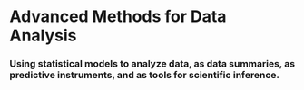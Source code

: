 # Advanced Methods for Data Analysis

### Using statistical models to analyze data, as data summaries, as predictive instruments, and as tools for scientific inference.

